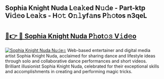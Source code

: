 ## Sophia Knight Nuda L𝚎a𝚔ed N𝚞𝚍e - Part-ktp Vi𝚍𝚎o L𝚎a𝚔s - H𝚘𝚝 O𝚗𝚕yf𝚊ns P𝚑𝚘tos n3qeL

# <h2><a href="http://kf9iiu.oniu.top/?m=Sophia+Knight+Nuda">🔗👉 🔴 Sophia Knight Nuda P𝚑ot𝚘𝚜 V𝚒d𝚎o</a></h2>

[![Sophia Knight Nuda Nu𝚍e𝚜](https://i.imgur.com/0qMVB7G.gif)](http://kf9iiu.oniu.top/?m=Sophia+Knight+Nuda)
Web-based entertainer and digital media artist Sophia Knight Nuda, acclaimed for sharing dance and lifestyle ideas through solo and collaborative dance performances and short videos. Brilliant illusionist Sophia Knight Nuda, celebrated for their exceptional skills and accomplishments in creating and performing magic tricks.  
